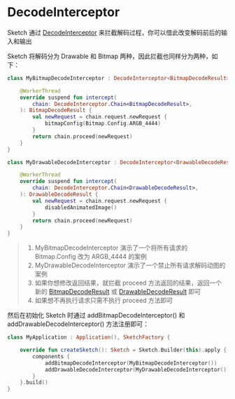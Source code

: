 # DecodeInterceptor

Sketch 通过 [DecodeInterceptor] 来拦截解码过程，你可以借此改变解码前后的输入和输出

Sketch 将解码分为 Drawable 和 Bitmap 两种，因此拦截也同样分为两种，如下：

```kotlin
class MyBitmapDecodeInterceptor : DecodeInterceptor<BitmapDecodeResult> {

    @WorkerThread
    override suspend fun intercept(
        chain: DecodeInterceptor.Chain<BitmapDecodeResult>,
    ): BitmapDecodeResult {
        val newRequest = chain.request.newRequest {
            bitmapConfig(Bitmap.Config.ARGB_4444)
        }
        return chain.proceed(newRequest)
    }
}

class MyDrawableDecodeInterceptor : DecodeInterceptor<DrawableDecodeResult> {

    @WorkerThread
    override suspend fun intercept(
        chain: DecodeInterceptor.Chain<DrawableDecodeResult>,
    ): DrawableDecodeResult {
        val newRequest = chain.request.newRequest {
            disabledAnimatedImage()
        }
        return chain.proceed(newRequest)
    }
}
```

> 1. MyBitmapDecodeInterceptor 演示了一个将所有请求的 Bitmap.Config 改为 ARGB_4444 的案例
> 2. MyDrawableDecodeInterceptor 演示了一个禁止所有请求解码动图的案例
> 3. 如果你想修改返回结果，就拦截 proceed 方法返回的结果，返回一个新的 [BitmapDecodeResult] 或 [DrawableDecodeResult] 即可
> 4. 如果想不再执行请求只需不执行 proceed 方法即可

然后在初始化 Sketch 时通过 addBitmapDecodeInterceptor() 和 addDrawableDecodeInterceptor() 方法注册即可：

```kotlin
class MyApplication : Application(), SketchFactory {

    override fun createSketch(): Sketch = Sketch.Builder(this).apply {
        components {
            addBitmapDecodeInterceptor(MyBitmapDecodeInterceptor())
            addDrawableDecodeInterceptor(MyDrawableDecodeInterceptor())
        }
    }.build()
}
```

[DecodeInterceptor]: ../../sketch/src/main/java/com/github/panpf/sketch/decode/DecodeInterceptor.kt

[DecodeResult]: ../../sketch/src/main/java/com/github/panpf/sketch/decode/DecodeResult.kt

[BitmapDecodeResult]: ../../sketch/src/main/java/com/github/panpf/sketch/decode/BitmapDecodeResult.kt

[DrawableDecodeResult]: ../../sketch/src/main/java/com/github/panpf/sketch/decode/DrawableDecodeResult.kt

[ImageRequest]: ../../sketch/src/main/java/com/github/panpf/sketch/request/ImageRequest.kt